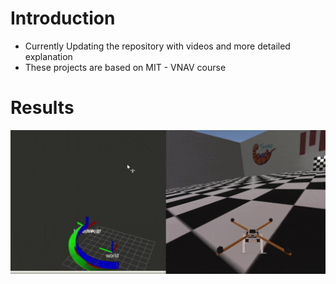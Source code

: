 # Introduction
 * Currently Updating the repository with videos and more detailed explanation
 * These projects are based on MIT - VNAV course

 # Results

 ![image](./pic1.png)
